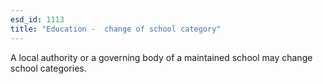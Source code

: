 ```yaml
---
esd_id: 1113
title: "Education -  change of school category"
---
```


A local authority or a governing body of a maintained school may change school categories.

